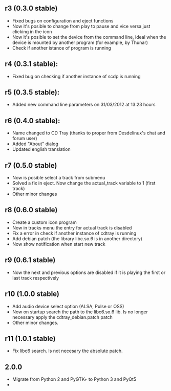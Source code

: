 ## r3 (0.3.0 stable)
* Fixed bugs on configuration and eject functions
* Now it's posible to change from play to pause and vice versa just clicking in the icon
* Now it's posible to set the device from the command line, ideal when the device is mounted by another program (for example, by Thunar)
* Check if another istance of program is running

## r4 (0.3.1 stable):

* Fixed bug on checking if another instance of scdp is running

## r5 (0.3.5 stable):

* Added new command line parameters on 31/03/2012 at 13:23 hours

## r6 (0.4.0 stable):

* Name changed to CD Tray (thanks to proper from Desdelinux's chat and forum user)
* Added "About" dialog
* Updated english translation

## r7 (0.5.0 stable)

* Now is posible select a track from submenu
* Solved a fix in eject. Now change the actual_track variable to 1 (first track)
* Other minor changes

## r8 (0.6.0 stable)

* Create a custom icon program
* Now in tracks menu the entry for actual track is disabled
* Fix a error in check if another instance of cdtray is running
* Add debian patch (the library libc.so.6 is in another directory)
* Now show notification when start new track

## r9 (0.6.1 stable)

* Now the next and previous options are disabled if it is playing the first or last track respectively

## r10 (1.0.0 stable)

* Add audio device select option (ALSA, Pulse or OSS)
* Now on startup search the path to the libc6.so.6 lib. Is no longer necessary apply the cdtray_debian.patch patch
* Other minor changes.

## r11 (1.0.1 stable)

* Fix libc6 search. Is not necesary the absolute patch.


## 2.0.0

* Migrate from Python 2 and PyGTK+ to Python 3 and PyQt5
* 
